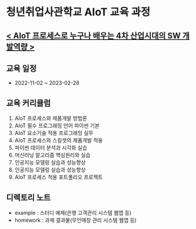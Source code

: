 # 청년취업사관학교 AIoT 교육 과정

## [< AIoT 프로세스로 누구나 배우는 4차 산업시대의 SW 개발역량 >](https://sesac.seoul.kr/course/active/detail.do)
## 교육 일정
- 2022-11-02 ~ 2023-02-28

## 교육 커리큘럼
1. AIoT 프로세스와 제품개발 방법론
2. AIoT 필수 프로그래밍 언어 파이썬 기본
3. AIoT 요소기술 적용 프로그래밍 실무
4. AIoT 프로세스와 스킬셋의 제품개발 적용
5. 파이썬 데이터 분석과 시각화 실습
6. 머신러닝 알고리즘 핵심원리와 실습 
7. 인공지능 모델링 실습과 성능향상
8. 인공지능 모델링 실습과 성능향상
9. AIoT 프로세스 적용 포트폴리오 프로젝트

## 디렉토리 노트
- example : 스터디 예제(은행 고객관리 시스템 웹앱 등)
- homework : 과제 결과물(무인매장 관리 시스템 웹앱 등)